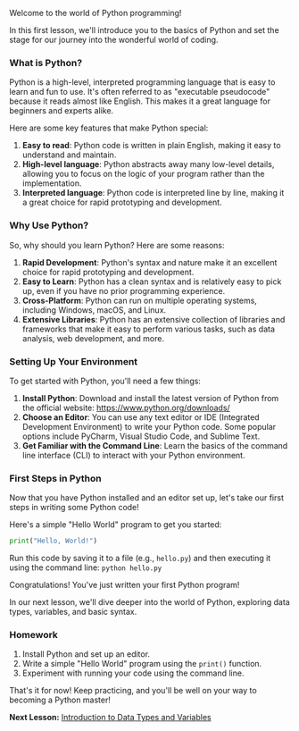 Welcome to the world of Python programming!

In this first lesson, we'll introduce you to the basics of Python and set the stage for our journey into the wonderful world of coding.

### What is Python?

Python is a high-level, interpreted programming language that is easy to learn and fun to use. It's often referred to as "executable pseudocode" because it reads almost like English. This makes it a great language for beginners and experts alike.

Here are some key features that make Python special:

1. **Easy to read**: Python code is written in plain English, making it easy to understand and maintain.
2. **High-level language**: Python abstracts away many low-level details, allowing you to focus on the logic of your program rather than the implementation.
3. **Interpreted language**: Python code is interpreted line by line, making it a great choice for rapid prototyping and development.

### Why Use Python?

So, why should you learn Python? Here are some reasons:

1. **Rapid Development**: Python's syntax and nature make it an excellent choice for rapid prototyping and development.
2. **Easy to Learn**: Python has a clean syntax and is relatively easy to pick up, even if you have no prior programming experience.
3. **Cross-Platform**: Python can run on multiple operating systems, including Windows, macOS, and Linux.
4. **Extensive Libraries**: Python has an extensive collection of libraries and frameworks that make it easy to perform various tasks, such as data analysis, web development, and more.

### Setting Up Your Environment

To get started with Python, you'll need a few things:

1. **Install Python**: Download and install the latest version of Python from the official website: <https://www.python.org/downloads/>
2. **Choose an Editor**: You can use any text editor or IDE (Integrated Development Environment) to write your Python code. Some popular options include PyCharm, Visual Studio Code, and Sublime Text.
3. **Get Familiar with the Command Line**: Learn the basics of the command line interface (CLI) to interact with your Python environment.

### First Steps in Python

Now that you have Python installed and an editor set up, let's take our first steps in writing some Python code!

Here's a simple "Hello World" program to get you started:

```python
print("Hello, World!")
```

Run this code by saving it to a file (e.g., `hello.py`) and then executing it using the command line: `python hello.py`

Congratulations! You've just written your first Python program!

In our next lesson, we'll dive deeper into the world of Python, exploring data types, variables, and basic syntax.

### Homework

1. Install Python and set up an editor.
2. Write a simple "Hello World" program using the `print()` function.
3. Experiment with running your code using the command line.

That's it for now! Keep practicing, and you'll be well on your way to becoming a Python master!

**Next Lesson:** [Introduction to Data Types and Variables](https://www.example.com/next-lesson)
